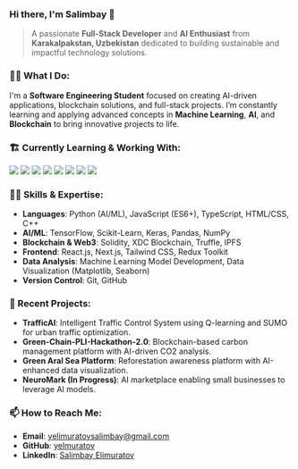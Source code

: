 ### Hi there, I'm Salimbay 👋

> A passionate **Full-Stack Developer** and **AI Enthusiast** from **Karakalpakstan, Uzbekistan** dedicated to building sustainable and impactful technology solutions.

### 🧑‍💻 What I Do:

I'm a **Software Engineering Student** focused on creating AI-driven applications, blockchain solutions, and full-stack projects. I’m constantly learning and applying advanced concepts in **Machine Learning**, **AI**, and **Blockchain** to bring innovative projects to life.

### 🏗️ Currently Learning & Working With:

<code><img src="https://img.shields.io/badge/typescript-%23007ACC.svg?style=for-the-badge&logo=typescript&logoColor=white"/></code>
<code><img src="https://img.shields.io/badge/react-%2320232a.svg?style=for-the-badge&logo=react&logoColor=%2361DAFB"/></code>
<code><img src="https://img.shields.io/badge/next.js-%23000000.svg?style=for-the-badge&logo=nextdotjs&logoColor=white"/></code>
<code><img src="https://img.shields.io/badge/tensorflow-%23FF6F00.svg?style=for-the-badge&logo=tensorflow&logoColor=white"/></code>
<code><img src="https://img.shields.io/badge/solidity-%23363636.svg?style=for-the-badge&logo=solidity&logoColor=white"/></code>
<code><img src="https://img.shields.io/badge/python-%233776AB.svg?style=for-the-badge&logo=python&logoColor=white"/></code>
<code><img src="https://img.shields.io/badge/node.js-6DA55F?style=for-the-badge&logo=node.js&logoColor=white"/></code>
<code><img src="https://img.shields.io/badge/keras-%23D00000.svg?style=for-the-badge&logo=keras&logoColor=white"/></code>

### 👨‍💻 Skills & Expertise:

- **Languages**: Python (AI/ML), JavaScript (ES6+), TypeScript, HTML/CSS, C++
- **AI/ML**: TensorFlow, Scikit-Learn, Keras, Pandas, NumPy
- **Blockchain & Web3**: Solidity, XDC Blockchain, Truffle, IPFS
- **Frontend**: React.js, Next.js, Tailwind CSS, Redux Toolkit
- **Data Analysis**: Machine Learning Model Development, Data Visualization (Matplotlib, Seaborn)
- **Version Control**: Git, GitHub

### 🌱 Recent Projects:

- **TrafficAI**: Intelligent Traffic Control System using Q-learning and SUMO for urban traffic optimization.
- **Green-Chain-PLI-Hackathon-2.0**: Blockchain-based carbon management platform with AI-driven CO2 analysis.
- **Green Aral Sea Platform**: Reforestation awareness platform with AI-enhanced data visualization.
- **NeuroMark (In Progress)**: AI marketplace enabling small businesses to leverage AI models.

### 📫 How to Reach Me:

- **Email**: yelimuratovsalimbay@gmail.com
- **GitHub**: [yelmuratov](https://github.com/yelmuratov)
- **LinkedIn**: [Salimbay Elimuratov](https://www.linkedin.com/in/salimbay-elmuratov)

